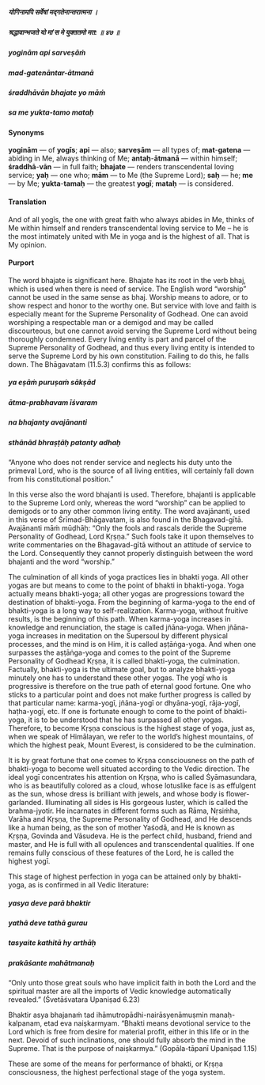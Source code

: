 ##### योगिनामपि सर्वेषां मद्गतेनान्तरात्मना ।
##### श्रद्धावान्भजते यो मां स मे युक्ततमो मत: ॥ ४७ ॥

##### yoginām api sarveṣāṁ
##### mad-gatenāntar-ātmanā
##### śraddhāvān bhajate yo māṁ
##### sa me yukta-tamo mataḥ

#### Synonyms

**yoginām** — of **yogīs**; **api** — also; **sarveṣām** — all types of; **mat**-**gatena** — abiding in Me, always thinking of Me; **antaḥ**-**ātmanā** — within himself; **śraddhā**-**vān** — in full faith; **bhajate** — renders transcendental loving service; **yaḥ** — one who; **mām** — to Me (the Supreme Lord); **saḥ** — he; **me** — by Me; **yukta**-**tamaḥ** — the greatest **yogī**; **mataḥ** — is considered.

#### Translation

And of all yogīs, the one with great faith who always abides in Me, thinks of Me within himself and renders transcendental loving service to Me – he is the most intimately united with Me in yoga and is the highest of all. That is My opinion.

#### Purport

The word bhajate is significant here. Bhajate has its root in the verb bhaj, which is used when there is need of service. The English word “worship” cannot be used in the same sense as bhaj. Worship means to adore, or to show respect and honor to the worthy one. But service with love and faith is especially meant for the Supreme Personality of Godhead. One can avoid worshiping a respectable man or a demigod and may be called discourteous, but one cannot avoid serving the Supreme Lord without being thoroughly condemned. Every living entity is part and parcel of the Supreme Personality of Godhead, and thus every living entity is intended to serve the Supreme Lord by his own constitution. Failing to do this, he falls down. The Bhāgavatam (11.5.3) confirms this as follows:

##### ya eṣāṁ puruṣaṁ sākṣād
##### ātma-prabhavam īśvaram
##### na bhajanty avajānanti
##### sthānād bhraṣṭāḥ patanty adhaḥ

“Anyone who does not render service and neglects his duty unto the primeval Lord, who is the source of all living entities, will certainly fall down from his constitutional position.”

In this verse also the word bhajanti is used. Therefore, bhajanti is applicable to the Supreme Lord only, whereas the word “worship” can be applied to demigods or to any other common living entity. The word avajānanti, used in this verse of Śrīmad-Bhāgavatam, is also found in the Bhagavad-gītā. Avajānanti māṁ mūḍhāḥ: “Only the fools and rascals deride the Supreme Personality of Godhead, Lord Kṛṣṇa.” Such fools take it upon themselves to write commentaries on the Bhagavad-gītā without an attitude of service to the Lord. Consequently they cannot properly distinguish between the word bhajanti and the word “worship.”

The culmination of all kinds of yoga practices lies in bhakti yoga. All other yogas are but means to come to the point of bhakti in bhakti-yoga. Yoga actually means bhakti-yoga; all other yogas are progressions toward the destination of bhakti-yoga. From the beginning of karma-yoga to the end of bhakti-yoga is a long way to self-realization. Karma-yoga, without fruitive results, is the beginning of this path. When karma-yoga increases in knowledge and renunciation, the stage is called jñāna-yoga. When jñāna-yoga increases in meditation on the Supersoul by different physical processes, and the mind is on Him, it is called aṣṭāṅga-yoga. And when one surpasses the aṣṭāṅga-yoga and comes to the point of the Supreme Personality of Godhead Kṛṣṇa, it is called bhakti-yoga, the culmination. Factually, bhakti-yoga is the ultimate goal, but to analyze bhakti-yoga minutely one has to understand these other yogas. The yogī who is progressive is therefore on the true path of eternal good fortune. One who sticks to a particular point and does not make further progress is called by that particular name: karma-yogī, jñāna-yogī or dhyāna-yogī, rāja-yogī, haṭha-yogī, etc. If one is fortunate enough to come to the point of bhakti-yoga, it is to be understood that he has surpassed all other yogas. Therefore, to become Kṛṣṇa conscious is the highest stage of yoga, just as, when we speak of Himālayan, we refer to the world’s highest mountains, of which the highest peak, Mount Everest, is considered to be the culmination.

It is by great fortune that one comes to Kṛṣṇa consciousness on the path of bhakti-yoga to become well situated according to the Vedic direction. The ideal yogī concentrates his attention on Kṛṣṇa, who is called Śyāmasundara, who is as beautifully colored as a cloud, whose lotuslike face is as effulgent as the sun, whose dress is brilliant with jewels, and whose body is flower-garlanded. Illuminating all sides is His gorgeous luster, which is called the brahma-jyotir. He incarnates in different forms such as Rāma, Nṛsiṁha, Varāha and Kṛṣṇa, the Supreme Personality of Godhead, and He descends like a human being, as the son of mother Yaśodā, and He is known as Kṛṣṇa, Govinda and Vāsudeva. He is the perfect child, husband, friend and master, and He is full with all opulences and transcendental qualities. If one remains fully conscious of these features of the Lord, he is called the highest yogī.

This stage of highest perfection in yoga can be attained only by bhakti-yoga, as is confirmed in all Vedic literature:

##### yasya deve parā bhaktir
##### yathā deve tathā gurau
##### tasyaite kathitā hy arthāḥ
##### prakāśante mahātmanaḥ

“Only unto those great souls who have implicit faith in both the Lord and the spiritual master are all the imports of Vedic knowledge automatically revealed.” (Śvetāśvatara Upaniṣad 6.23)

Bhaktir asya bhajanaṁ tad ihāmutropādhi-nairāsyenāmuṣmin manaḥ-kalpanam, etad eva naiṣkarmyam. “Bhakti means devotional service to the Lord which is free from desire for material profit, either in this life or in the next. Devoid of such inclinations, one should fully absorb the mind in the Supreme. That is the purpose of naiṣkarmya.” (Gopāla-tāpanī Upaniṣad 1.15)

These are some of the means for performance of bhakti, or Kṛṣṇa consciousness, the highest perfectional stage of the yoga system.